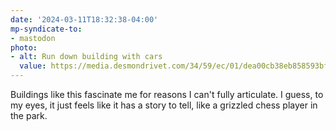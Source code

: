 ```yaml
---
date: '2024-03-11T18:32:38-04:00'
mp-syndicate-to:
- mastodon
photo:
- alt: Run down building with cars
  value: https://media.desmondrivet.com/34/59/ec/01/dea00cb38eb858593bf9e3f314280dedd16bdff2d07aa0a348cdc31d.jpg
---
```


Buildings like this fascinate me for reasons I can't fully articulate.  I guess, to my eyes, it just feels like it has a story to tell, like a grizzled chess player in the park.